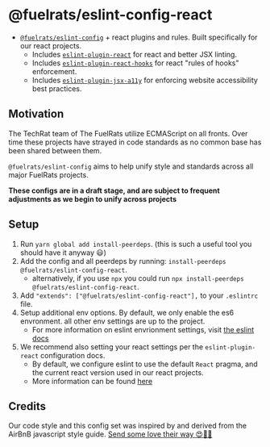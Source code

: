 # @fuelrats/eslint-config-react

* [`@fuelrats/eslint-config`][eslint-config-fuelrats] + react plugins and rules. Built specifically for our react projects.
    * Includes [`eslint-plugin-react`][eslint-plugin-react] for react and better JSX linting.
    * Includes [`eslint-plugin-react-hooks`][eslint-plugin-react-hooks] for react "rules of hooks" enforcement.
    * Includes [`eslint-plugin-jsx-a11y`][eslint-plugin-jsx-a11y] for enforcing website accessibility best practices.






## Motivation

The TechRat team of The FuelRats utilize ECMAScript on all fronts. Over time these projects have strayed in code standards as no common base has been shared between them.

`@fuelrats/eslint-config` aims to help unify style and standards across all major FuelRats projects.

**These configs are in a draft stage, and are subject to frequent adjustments as we begin to unify across projects**





## Setup
1. Run `yarn global add install-peerdeps`. (this is such a useful tool you should have it anyway 😃)
2. Add the config and all peerdeps by running: `install-peerdeps @fuelrats/eslint-config-react`.
    * alternatively, if you use `npx` you could run `npx install-peerdeps @fuelrats/eslint-config-react`.
3. Add `"extends": ["@fuelrats/eslint-config-react"],` to your `.eslintrc` file.
4. Setup additional env options. By default, we only enable the es6 envronment. all other env settings are up to the project.
    * For more information on eslint envrionment settings, visit [the eslint docs][eslint-env]
5. We recommend also setting your react settings per the `eslint-plugin-react` configuration docs.
    * By default, we configure eslint to use the default `React` pragma, and the current react version used in our react projects.
    * More information can be found [here][eslint-plugin-react-config]





## Credits
Our code style and this config set was inspired by and derived from the AirBnB javascript style guide.
[Send some love their way 😍🎉🎊][airbnb]





[airbnb]: https://github.com/airbnb/javascript
[eslint-config-fuelrats]: https://www.npmjs.com/package/@fuelrats/eslint-config
[eslint-env]: https://eslint.org/docs/user-guide/configuring#specifying-environments
[eslint-plugin-jsx-a11y]: https://www.npmjs.com/package/eslint-plugin-jsx-a11y
[eslint-plugin-react]: https://www.npmjs.com/package/eslint-plugin-react
[eslint-plugin-react-hooks]: https://www.npmjs.com/package/eslint-plugin-react-hooks
[eslint-plugin-react-config]: https://github.com/yannickcr/eslint-plugin-react#configuration
